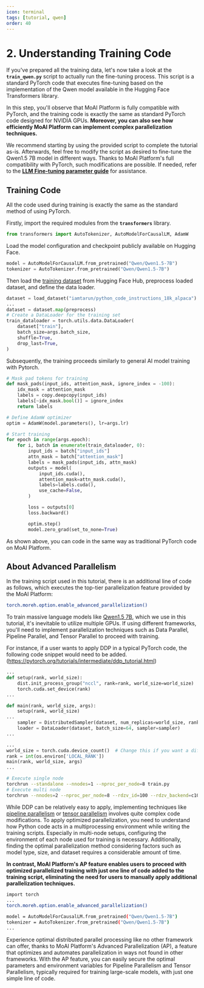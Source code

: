 ```yaml
---
icon: terminal
tags: [tutorial, qwen]
order: 40
---
```


# 2. Understanding Training Code

If you've prepared all the training data, let's now take a look at the **`train_qwen.py`** script to actually run the fine-tuning process. This script is a standard PyTorch code that executes fine-tuning based on the implementation of the Qwen model available in the Hugging Face Transformers library.

In this step, you'll observe that MoAI Platform is fully compatible with PyTorch, and the training code is exactly the same as standard PyTorch code designed for NVIDIA GPUs. **Moreover, you can also see how efficiently MoAI Platform can implement complex parallelization techniques.**

We recommend starting by using the provided script to complete the tutorial as-is. Afterwards, feel free to modify the script as desired to fine-tune the Qwen1.5 7B model in different ways. Thanks to MoAI Platform's full compatibility with PyTorch, such modifications are possible. If needed, refer to the [**LLM Fine-tuning parameter guide**](/Supported_Documents/LLM_param_guide.md) for assistance.


## Training Code

All the code used during training is exactly the same as the standard method of using PyTorch.

Firstly, import the required modules from the **`transformers`** library.

```python
from transformers import AutoTokenizer, AutoModelForCausalLM, AdamW
```

Load the model configuration and checkpoint publicly available on Hugging Face. 

```python
model = AutoModelForCausalLM.from_pretrained("Qwen/Qwen1.5-7B")
tokenizer = AutoTokenizer.from_pretrained("Qwen/Qwen1.5-7B")
```

Then load the [training dataset](https://huggingface.co/datasets/iamtarun/python_code_instructions_18k_alpaca) from Hugging Face Hub, preprocess loaded dataset, and define the data loader.

```python
dataset = load_dataset("iamtarun/python_code_instructions_18k_alpaca").with_format("torch")
...
dataset = dataset.map(preprocess)
# Create a DataLoader for the training set
train_dataloader = torch.utils.data.DataLoader(
	dataset["train"],
	batch_size=args.batch_size,
	shuffle=True,
	drop_last=True,
)
```

Subsequently, the training proceeds similarly to general AI model training with Pytorch.

```python
# Mask pad tokens for training
def mask_pads(input_ids, attention_mask, ignore_index = -100):
	idx_mask = attention_mask
	labels = copy.deepcopy(input_ids)
	labels[~idx_mask.bool()] = ignore_index
	return labels

# Define AdamW optimizer
optim = AdamW(model.parameters(), lr=args.lr)

# Start training
for epoch in range(args.epoch):
	for i, batch in enumerate(train_dataloader, 0):
		input_ids = batch["input_ids"]
		attn_mask = batch["attention_mask"]
		labels = mask_pads(input_ids, attn_mask)
		outputs = model(
			input_ids.cuda(),
			attention_mask=attn_mask.cuda(),
			labels=labels.cuda(),
			use_cache=False,
		)

		loss = outputs[0]
		loss.backward()

		optim.step()
		model.zero_grad(set_to_none=True)
```

As shown above, you can code in the same way as traditional PyTorch code on MoAI Platform.

## About Advanced Parallelism

In the training script used in this tutorial, there is an additional line of code as follows, which executes the top-tier parallelization feature provided by the MoAI Platform:

```bash
torch.moreh.option.enable_advanced_parallelization()
```

To train massive language models like [Qwen1.5 7B](https://huggingface.co/Qwen/Qwen1.5-7B), which we use in this tutorial, it's inevitable to utilize multiple GPUs. If using different frameworks, you'll need to implement parallelization techniques such as Data Parallel, Pipeline Parallel, and Tensor Parallel to proceed with training.

For instance, if a user wants to apply DDP in a typical PyTorch code, the following code snippet would need to be added. (https://pytorch.org/tutorials/intermediate/ddp_tutorial.html)

```python
...
def setup(rank, world_size):
    dist.init_process_group("nccl", rank=rank, world_size=world_size)
    torch.cuda.set_device(rank)
...

def main(rank, world_size, args):
	setup(rank, world_size)
...
	sampler = DistributedSampler(dataset, num_replicas=world_size, rank=rank)
	loader = DataLoader(dataset, batch_size=64, sampler=sampler)
...

...
world_size = torch.cuda.device_count()  # Change this if you want a different number of GPUs
rank = int(os.environ['LOCAL_RANK'])
main(rank, world_size, args)
...
```

```bash
# Execute single node 
torchrun --standalone --nnodes=1 --nproc_per_node=8 train.py
# Execute multi node 
torchrun --nnodes=2 --nproc_per_node=8 --rdzv_id=100 --rdzv_backend=c10d --rdzv_endpoint=$MASTER_ADDR:29400 train.py
```

While DDP can be relatively easy to apply, implementing techniques like [pipeline parallelism](https://pytorch.org/docs/stable/pipeline.html) or [tensor parallelism](https://pytorch.org/tutorials/intermediate/TP_tutorial.html) involves quite complex code modifications. To apply optimized parallelization, you need to understand how Python code acts in a multiprocessing environment while writing the training scripts. Especially in multi-node setups, configuring the environment of each node used for training is necessary. Additionally, finding the optimal parallelization method considering factors such as model type, size, and dataset requires a considerable amount of time.

**In contrast, MoAI Platform's AP feature enables users to proceed with optimized parallelized training with just one line of code added to the training script, eliminating the need for users to manually apply additional parallelization techniques.**

```bash
import torch
...
torch.moreh.option.enable_advanced_parallelization()

model = AutoModelForCausalLM.from_pretrained("Qwen/Qwen1.5-7B")
tokenizer = AutoTokenizer.from_pretrained("Qwen/Qwen1.5-7B")
...
```

Experience optimal distributed parallel processing like no other framework can offer, thanks to MoAI Platform's Advanced Parallelization (AP), a feature that optimizes and automates parallelization in ways not found in other frameworks. With the AP feature, you can easily secure the optimal parameters and environment variables for Pipeline Parallelism and Tensor Parallelism, typically required for training large-scale models, with just one simple line of code.
